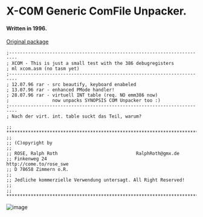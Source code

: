 # X-C0M Generic ComFile Unpacker.

#### Written in 1996.

[Original package](https://defacto2.net/f/ac28d4c)

```
;-------------------------------------------------------------------------
; XCOM - This is just a small test with the 386 debugregisters
; ml xcom.asm (no tasm yet)
;-------------------------------------------------------------------------
; 12.07.96 rar - src beautify, keyboard enabeled
; 13.07.96 rar - enhanced PMode handler!
; 28.07.96 rar - virtuell INT table (req. NO emm386 now)
;                now unpacks SYNOPSIS COM Unpacker too :)
;-------------------------------------------------------------------------
; Nach der virt. int. table suckt das Teil, warum?

;; ************************************************************************
;;
;; (C)opyright by
;;
;; ROSE, Ralph Roth                             RalphRoth@gmx.de
;; Finkenweg 24                                 http://come.to/rose_swe
;; D 78658 Zimmern o.R.
;;
;; Jedliche kommerzielle Verwendung untersagt. All Right Reserved!
;;
;; ************************************************************************
```

![image](https://user-images.githubusercontent.com/513842/170895779-8a8af07c-1a30-4106-a767-1ec2ffa58e20.png)
